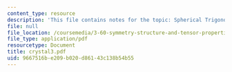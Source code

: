 ```yaml
---
content_type: resource
description: 'This file contains notes for the topic: Spherical Trigonometry.'
file: null
file_location: /coursemedia/3-60-symmetry-structure-and-tensor-properties-of-materials-fall-2005/9667516be209b020d86143c138b54b55_crystal3.pdf
file_type: application/pdf
resourcetype: Document
title: crystal3.pdf
uid: 9667516b-e209-b020-d861-43c138b54b55
---
```

